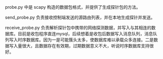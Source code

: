 probe.py 中是 scapy 构造的数据包格式，并提供了生成探针包的方法。

send_probe.py 负责接收控制端发送的源路由列表，并在本地生成探针并发送。

receive_probe.py  负责解析探针包中携带的网络探测数据，并写入与其相连的数据库。目前是收包程序直连mysql，后续想着是收包后数据写入消息队列，消息队列写入时序数据库。因为一是可能簇头太多，使数据库难以承载众多连接。二是数据写入量很大，且数据存在有效期，过期数据意义不大，听说时序数据库支持很好。